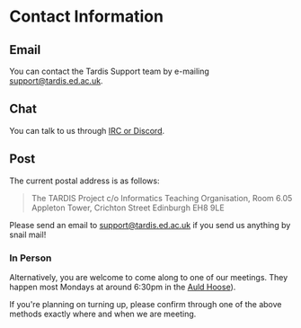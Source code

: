 # Contact Information

## Email

You can contact the Tardis Support team by e-mailing <support@tardis.ed.ac.uk>.

## Chat

You can talk to us through [IRC or Discord](./IRC%20&%20Discord.md).


## Post

The current postal address is as follows:

> The TARDIS Project
> c/o Informatics Teaching Organisation, Room 6.05
> Appleton Tower, Crichton Street
> Edinburgh
> EH8 9LE

Please send an email to support@tardis.ed.ac.uk if you send us anything
by snail mail!

### In Person

Alternatively, you are welcome to come along to one of our meetings. They happen most Mondays at around 6:30pm in the [Auld Hoose](http://www.theauldhoose.co.uk)).

If you're planning on turning up, please confirm through one of the above methods exactly where and when we are meeting.
